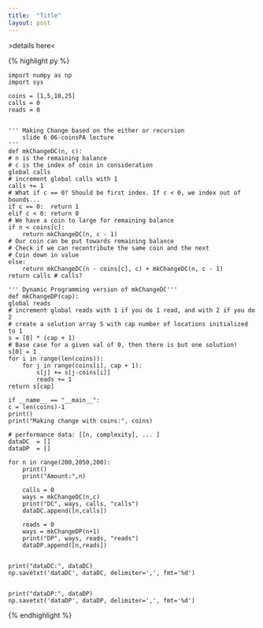 ```yaml
---
title:  "Title"
layout: post
---
```

\>details here<

{% highlight py %}

    import numpy as np
    import sys

    coins = [1,5,10,25]
    calls = 0
    reads = 0

    
    ''' Making Change based on the either or recursion
        slide 6 06-coinsPA lecture
    '''
    def mkChangeDC(n, c):
    # n is the remaining balance
    # c is the index of coin in consideration
    global calls
    # increment global calls with 1
    calls += 1
    # What if c == 0? Should be first index. If c < 0, we index out of bounds...
    if c == 0:  return 1
    elif c < 0: return 0
    # We have a coin to large for remaining balance
    if n < coins[c]: 
        return mkChangeDC(n, c - 1)
    # Our coin can be put towards remaining balance
    # Check if we can recontribute the same coin and the next
    # Coin down in value
    else: 
        return mkChangeDC(n - coins[c], c) + mkChangeDC(n, c - 1)
    return calls # calls?

    ''' Dynamic Programming version of mkChangeDC'''     
    def mkChangeDP(cap):
    global reads
    # increment global reads with 1 if you do 1 read, and with 2 if you do 2
    # create a solution array S with cap number of locations initialized to 1
    s = [0] * (cap + 1)
    # Base case for a given val of 0, then there is but one solution!
    s[0] = 1
    for i in range(len(coins)):
        for j in range(coins[i], cap + 1):
            s[j] += s[j-coins[i]]
            reads += 1
    return s[cap]

    if __name__ == "__main__":
    c = len(coins)-1
    print()
    print("Making change with coins:", coins)

    # performance data: [[n, complexity], ... ]
    dataDC  = []
    dataDP  = []
    
    for n in range(200,2050,200):
        print()
        print("Amount:",n)
        
        calls = 0
        ways = mkChangeDC(n,c)
        print("DC", ways, calls, "calls")
        dataDC.append([n,calls])
                            
        reads = 0
        ways = mkChangeDP(n+1)
        print("DP", ways, reads, "reads")
        dataDP.append([n,reads])
        
        
    print("dataDC:", dataDC)
    np.savetxt('dataDC', dataDC, delimiter=',', fmt='%d')

    
    print("dataDP:", dataDP)
    np.savetxt('dataDP', dataDP, delimiter=',', fmt='%d')

{% endhighlight %}